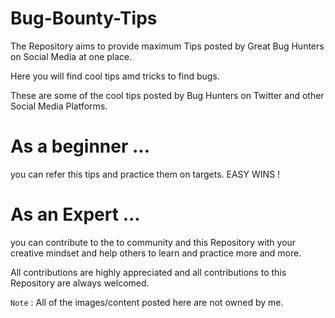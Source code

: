 # Bug-Bounty-Tips
The Repository aims to provide maximum Tips posted by Great Bug Hunters on Social Media at one place.

Here you will find cool tips amd tricks to find bugs.

These are some of the cool tips posted by Bug Hunters on Twitter and other Social Media Platforms.

# As a beginner ...
you can refer this tips and practice them on targets. EASY WINS !

# As an Expert ...
you can contribute to the to community and this Repository with your creative mindset and help others to learn and practice more and more.

All contributions are highly appreciated and all contributions to this Repository are always welcomed.


`Note` : All of the images/content posted here are not owned by me.
